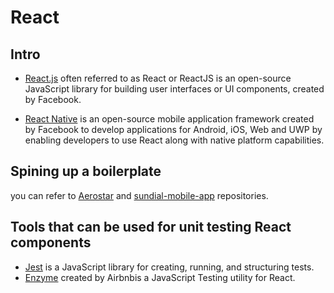 # React

## Intro

-   [React.js](https://reactjs.org/docs/getting-started.html) often referred to as React or ReactJS is an open-source JavaScript library for building user interfaces or UI components, created by Facebook.

-   [React Native](https://reactnative.dev/) is an open-source mobile application framework created by Facebook to develop applications for Android, iOS, Web and UWP by enabling developers to use React along with native platform capabilities.

## Spining up a boilerplate

you can refer to [Aerostar](https://github.com/Shift3/Aerostar) and [sundial-mobile-app](https://github.com/Shift3/sundial-mobile-app) repositories.

## Tools that can be used for unit testing React components

-   [Jest](https://jestjs.io/) is a JavaScript library for creating, running, and structuring tests.
-   [Enzyme](https://enzymejs.github.io/enzyme/) created by Airbnbis a JavaScript Testing utility for React.
